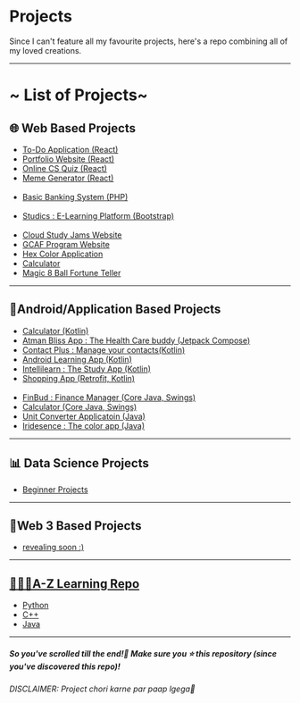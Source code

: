 # Projects
Since I can't feature all my favourite projects, here's a repo combining all of my loved creations.
<hr>
<h1> ~ List of Projects~ </h1>
<h2>🌐 Web Based Projects</h2>
<ul>
<li><a href="https://github.com/smilewithkhushi/To-Do-App-Using-React">To-Do Application (React)</a></li>
<li><a href="https://github.com/smilewithkhushi/Portfolio-Khushi-Panwar">Portfolio Website (React)</a></li>
<li><a href="https://github.com/smilewithkhushi/Online-CS-Quiz">Online CS Quiz (React)</a></li>
<li><a href="https://github.com/smilewithkhushi/Meme-Generator">Meme Generator (React)</a></li>
<br>
<li><a href="https://github.com/smilewithkhushi/Basic-Banking-System">Basic Banking System (PHP)</a></li>
<br>
<li><a href="https://github.com/smilewithkhushi/studics">Studics : E-Learning Platform (Bootstrap)</a></li>
<br>
<li><a href="https://cloud-study-jams-2023.vercel.app/">Cloud Study Jams Website</a></li>
<li><a href="https://gcaf-leaderboard.vercel.app/">GCAF Program Website</a></li>
<li><a href="https://github.com/smilewithkhushi/HEX-COLOR-APPLICATION">Hex Color Application</a></li>
<li><a href="https://github.com/smilewithkhushi/Calculator">Calculator</a></li>
<li><a href="https://github.com/smilewithkhushi/Magic-8-Ball-Fortune-Teller">Magic 8 Ball Fortune Teller</a></li>
</ul>

<hr>
<h2>📱Android/Application Based Projects</h2>
<ul>
<li><a href="https://github.com/smilewithkhushi/calculator-app">Calculator (Kotlin)</a></li>
<li><a href="https://github.com/smilewithkhushi/Atman-Bliss-App">Atman Bliss App : The Health Care buddy (Jetpack Compose)</a></li>
<li><a href="https://github.com/smilewithkhushi/ContactPlus">Contact Plus : Manage your contacts(Kotlin)</a></li>
<li><a href="https://github.com/smilewithkhushi/Learn-Android-Development-App">Android Learning App (Kotlin)</a></li>
<li><a href="https://github.com/smilewithkhushi/IntelliLearn">Intellilearn : The Study App (Kotlin)</a></li>
<li><a href="https://github.com/smilewithkhushi/shopping-app ">Shopping App (Retrofit, Kotlin) </a></li>
<br>
<li><a href="https://github.com/smilewithkhushi/FinBud-Finance-Manager">FinBud : Finance Manager (Core Java, Swings)</a></li>
<li><a href="https://github.com/smilewithkhushi/Java-Projects">Calculator (Core Java, Swings)</a></li>
<li><a href="https://github.com/smilewithkhushi/Unit-Converter-App">Unit Converter Applicatoin (Java)</a></li>
<li><a href="https://github.com/smilewithkhushi/Iridesence-The-color-app">Iridesence : The color app (Java)</a></li>
</ul>
<hr>
<h2>📊 Data Science Projects</h2>
<ul>
  <li><a href="https://github.com/smilewithkhushi/Data-Science-Projects">Beginner Projects</a></li>
</ul>
<hr>
<h2>🖤Web 3 Based Projects</h2>
<ul>
  <li><a href="https://github.com/smilewithkhushi"> revealing soon :)</li>
</ul>
<hr>
<h2>👩🏻‍🏫A-Z Learning Repo</h2>
<ul>
  <li><a href="https://github.com/smilewithkhushi/Everything-with-Python">Python</a></li>
  <li><a href="https://github.com/smilewithkhushi/Everything-with-CPP">C++</a></li>
  <li><a href="https://github.com/smilewithkhushi/Everything-with-Java">Java</a></li>
</ul>
<hr>
<h5> So you've scrolled till the end!👀 Make sure you ⭐ this repository (since you've discovered this repo)!</h5>
<h6> DISCLAIMER: Project chori karne par paap lgega🙂 </h6>
